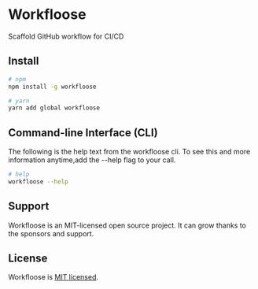# Workfloose

Scaffold GitHub workflow for CI/CD

## Install

```bash
# npm
npm install -g workfloose
```

```bash
# yarn
yarn add global workfloose
```

## Command-line Interface (CLI)

The following is the help text from the workfloose cli. To see this and more information anytime,add the --help flag to your call.

```bash
# help
workfloose --help
```

## Support

Workfloose is an MIT-licensed open source project. It can grow thanks to the sponsors and support.

## License

Workfloose is [MIT licensed](LICENSE).
